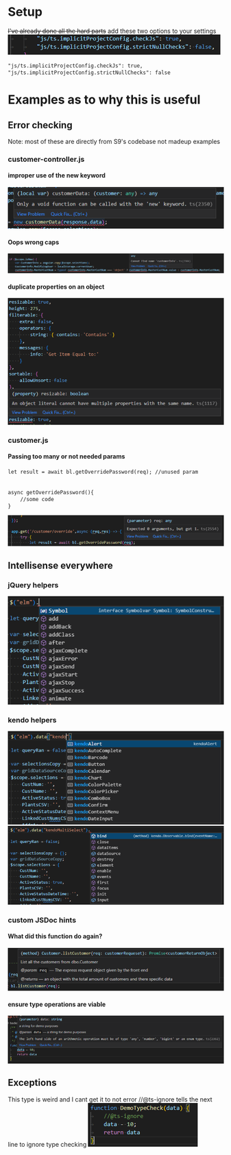 # Setup 
~~I've already done all the hard parts~~
add these two options to your settings
![Pastedimage20220624121607.png](https://raw.githubusercontent.com/natefabian18/typeDocs/main/Types/Pastedimage20220624121607.png)
```
"js/ts.implicitProjectConfig.checkJs": true,
"js/ts.implicitProjectConfig.strictNullChecks": false
```
# Examples as to why this is useful
## Error checking 
Note: most of these are directly from S9's codebase not madeup examples
### customer-controller.js 
#### improper use of the new keyword
![Pastedimage20220624115709.png](https://raw.githubusercontent.com/natefabian18/typeDocs/main/Types/Pastedimage20220624115709.png)
#### Oops wrong caps
![Pastedimage20220624115751.png](https://raw.githubusercontent.com/natefabian18/typeDocs/main/Types/Pastedimage20220624115751.png)
#### duplicate properties on an object
![Pastedimage20220624121758.png](https://raw.githubusercontent.com/natefabian18/typeDocs/main/Types/Pastedimage20220624121758.png)
### customer.js
#### Passing too many or not needed params
```
let result = await bl.getOverridePassword(req); //unused param


async getOverridePassword(){
	//some code
}
```
![Pastedimage20220624115445.png](https://raw.githubusercontent.com/natefabian18/typeDocs/main/Types/Pastedimage20220624115445.png)


## Intellisense everywhere
### jQuery helpers
![Pastedimage20220624115859.png](https://raw.githubusercontent.com/natefabian18/typeDocs/main/Types/Pastedimage20220624115859.png)
### kendo helpers
![Pastedimage20220624115918.png](https://raw.githubusercontent.com/natefabian18/typeDocs/main/Types/Pastedimage20220624115918.png)
![Pastedimage20220624115946.png](https://raw.githubusercontent.com/natefabian18/typeDocs/main/Types/Pastedimage20220624115946.png)

### custom JSDoc hints
#### What did this function do again?
![Pastedimage20220624121017.png](https://raw.githubusercontent.com/natefabian18/typeDocs/main/Types/Pastedimage20220624121017.png)
#### ensure type operations are viable
![Pastedimage20220624121314.png](https://raw.githubusercontent.com/natefabian18/typeDocs/main/Types/Pastedimage20220624121314.png)

## Exceptions
This type is weird and I cant get it to not error
//@ts-ignore tells the next line to ignore type checking
![Pastedimage20220624121505.png](https://raw.githubusercontent.com/natefabian18/typeDocs/main/Types/Pastedimage20220624121505.png)